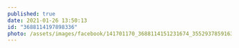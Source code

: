 ```yaml
---
published: true
date: 2021-01-26 13:50:13
id: "3688114197898336"
photo: /assets/images/facebook/141701170_3688114151231674_3552937859163677464_o.jpg
---
```

